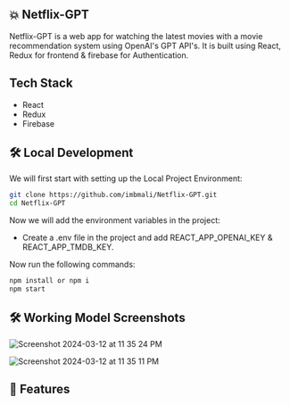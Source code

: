 ## 💥 Netflix-GPT

Netflix-GPT is a web app for watching the latest movies with a movie recommendation system using OpenAI's GPT API's. It is built using React, Redux for frontend & firebase for 
Authentication.


## Tech Stack

- React
- Redux
- Firebase



## 🛠️ Local Development

We will first start with setting up the Local Project Environment:

```sh
git clone https://github.com/imbmali/Netflix-GPT.git
cd Netflix-GPT
```


Now we will add the environment variables in the project:

 - Create a .env file in the project and add REACT_APP_OPENAI_KEY & REACT_APP_TMDB_KEY.


Now run the following commands:

```sh
npm install or npm i
npm start
```

## 🛠️ Working Model Screenshots
![Screenshot 2024-03-12 at 11 35 24 PM](https://github.com/imbmali/Netflix-GPT/assets/35923279/b5a5fafb-9075-449a-82ce-459ddd8a0108)

![Screenshot 2024-03-12 at 11 35 11 PM](https://github.com/imbmali/Netflix-GPT/assets/35923279/04f577ac-d208-42a1-9d91-9896ca683b02)





## 🥁 Features
